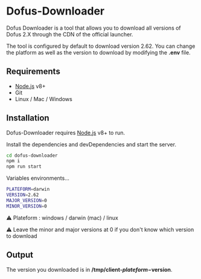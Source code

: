 # Dofus-Downloader

Dofus Downloader is a tool that allows you to download all versions of Dofus 2.X through the CDN of the official launcher.

The tool is configured by default to download version 2.62.
You can change the platform as well as the version to download by modifying the **.env** file.

## Requirements

- [Node.js](https://nodejs.org/) v8+
- Git
- Linux / Mac / Windows


## Installation

Dofus-Downloader requires [Node.js](https://nodejs.org/) v8+ to run.

Install the dependencies and devDependencies and start the server.

```sh
cd dofus-downloader
npm i
npm run start
```

Variables environments...

```sh
PLATEFORM=darwin
VERSION=2.62
MAJOR_VERSION=0
MINOR_VERSION=0
```

⚠️ Plateform : windows / darwin (mac) / linux

⚠️ Leave the minor and major versions at 0 if you don't know which version to download

## Output

The version you downloaded is in **/tmp/client-$plateform-$version**.
